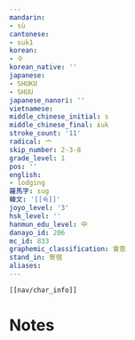 ```yaml
---
mandarin:
- sù
cantonese:
- suk1
korean:
- 수
korean_native: ''
japanese:
- SHUKU
- SHUU
japanese_nanori: ''
vietnamese:
middle_chinese_initial: s
middle_chinese_final: ɨuk
stroke_count: '11'
radical: 宀
skip_number: 2-3-8
grade_level: 1
pos: ''
english:
- lodging
羅馬字: sug
韓文: '[[숙]]'
joyo_level: '3'
hsk_level: ''
hanmun_edu_level: 中
danayo_id: 206
mc_id: 833
graphemic_classification: 會意
stand_in: 寄宿
aliases:
---
```

```meta-bind-embed
[[nav/char_info]]
```

# Notes
